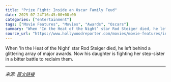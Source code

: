 ```yaml
---
title: "Prize Fight: Inside an Oscar Family Feud"
date: 2025-07-24T16:45:00+08:00
categories: ["entertainment"]
tags: ["Movie Features", "Movies", "Awards", "Oscars"]
summary: "When 'In the Heat of the Night’ star Rod Steiger died, he left behind a glittering array of major awards. Now his daughter is fighting her step-sister in a bitter battle to reclaim them."
source_url: "https://www.hollywoodreporter.com/movies/movie-features/inside-oscar-family-feud-1236325055/"
---
```


When 'In the Heat of the Night’ star Rod Steiger died, he left behind a glittering array of major awards. Now his daughter is fighting her step-sister in a bitter battle to reclaim them.

---

*来源: [原文链接](https://www.hollywoodreporter.com/movies/movie-features/inside-oscar-family-feud-1236325055/)*
